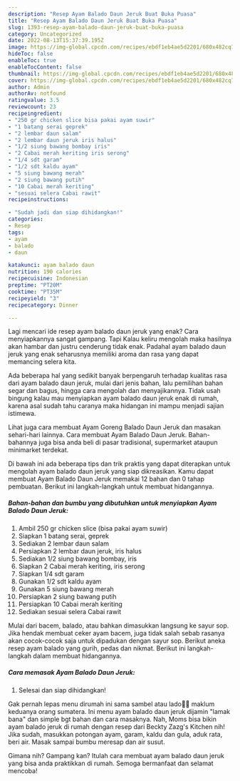 ```yaml
---
description: "Resep Ayam Balado Daun Jeruk Buat Buka Puasa"
title: "Resep Ayam Balado Daun Jeruk Buat Buka Puasa"
slug: 1393-resep-ayam-balado-daun-jeruk-buat-buka-puasa
category: Uncategorized
date: 2022-08-13T15:37:39.195Z
image: https://img-global.cpcdn.com/recipes/ebdf1eb4ae5d2201/680x482cq70/ayam-balado-daun-jeruk-foto-resep-utama.jpg
hideToc: false
enableToc: true
enableTocContent: false
thumbnail: https://img-global.cpcdn.com/recipes/ebdf1eb4ae5d2201/680x482cq70/ayam-balado-daun-jeruk-foto-resep-utama.jpg
cover: https://img-global.cpcdn.com/recipes/ebdf1eb4ae5d2201/680x482cq70/ayam-balado-daun-jeruk-foto-resep-utama.jpg
author: Admin
authorAv: notfound
ratingvalue: 3.5
reviewcount: 23
recipeingredient:
- "250 gr chicken slice bisa pakai ayam suwir"
- "1 batang serai geprek"
- "2 lembar daun salam"
- "2 lembar daun jeruk iris halus"
- "1/2 siung bawang bombay iris"
- "2 Cabai merah keriting iris serong"
- "1/4 sdt garam"
- "1/2 sdt kaldu ayam"
- "5 siung bawang merah"
- "2 siung bawang putih"
- "10 Cabai merah keriting"
- "sesuai selera Cabai rawit"
recipeinstructions:

- "Sudah jadi dan siap dihidangkan!"
categories:
- Resep
tags:
- ayam
- balado
- daun

katakunci: ayam balado daun 
nutrition: 190 calories
recipecuisine: Indonesian
preptime: "PT20M"
cooktime: "PT35M"
recipeyield: "3"
recipecategory: Dinner

---
```



Lagi mencari ide resep ayam balado daun jeruk yang enak? Cara menyiapkannya sangat gampang. Tapi Kalau keliru mengolah maka hasilnya akan hambar dan justru cenderung tidak enak. Padahal ayam balado daun jeruk yang enak seharusnya memiliki aroma dan rasa yang dapat memancing selera kita.


Ada beberapa hal yang sedikit banyak berpengaruh terhadap kualitas rasa dari ayam balado daun jeruk, mulai dari jenis bahan, lalu pemilihan bahan segar dan bagus, hingga cara mengolah dan menyajikannya. Tidak usah bingung kalau mau menyiapkan ayam balado daun jeruk enak di rumah, karena asal sudah tahu caranya maka hidangan ini mampu menjadi sajian istimewa.

Lihat juga cara membuat Ayam Goreng Balado Daun Jeruk dan masakan sehari-hari lainnya. Cara membuat Ayam Balado Daun Jeruk. Bahan-bahannya juga bisa anda beli di pasar tradisional, supermarket ataupun minimarket terdekat.


Di bawah ini ada beberapa tips dan trik praktis yang dapat diterapkan untuk mengolah ayam balado daun jeruk yang siap dikreasikan. Kamu dapat membuat Ayam Balado Daun Jeruk memakai 12 bahan dan 0 tahap pembuatan. Berikut ini langkah-langkah untuk membuat hidangannya.

<!--inarticleads1-->

##### Bahan-bahan dan bumbu yang dibutuhkan untuk menyiapkan Ayam Balado Daun Jeruk:

1. Ambil 250 gr chicken slice (bisa pakai ayam suwir)
1. Siapkan 1 batang serai, geprek
1. Sediakan 2 lembar daun salam
1. Persiapkan 2 lembar daun jeruk, iris halus
1. Sediakan 1/2 siung bawang bombay, iris
1. Siapkan 2 Cabai merah keriting, iris serong
1. Siapkan 1/4 sdt garam
1. Gunakan 1/2 sdt kaldu ayam
1. Gunakan 5 siung bawang merah
1. Persiapkan 2 siung bawang putih
1. Persiapkan 10 Cabai merah keriting
1. Sediakan sesuai selera Cabai rawit


Mulai dari bacem, balado, atau bahkan dimasukkan langsung ke sayur sop. Jika hendak membuat ceker ayam bacem, juga tidak salah sebab rasanya akan cocok-cocok saja untuk dipadukan dengan sayur sop. Berikut aneka resep ayam balado yang gurih, pedas dan nikmat. Berikut ini langkah-langkah dalam membuat hidangannya. 

<!--inarticleads2-->

##### Cara memasak Ayam Balado Daun Jeruk:


1. Selesai dan siap dihidangkan!

Gak pernah lepas menu dirumah ini sama sambel atau lado🤣🤣 maklum keduanya orang sumatera. Ini menu ayam balado daun jeruk dijamin &#34;lamak bana&#34; dan simple bgt bahan dan cara masaknya. Nah, Moms bisa bikin ayam balado jeruk di rumah dengan resep dari Beckty Zazg&#39;s Kitchen nih! Jika sudah, masukkan potongan ayam, garam, kaldu dan gula, aduk rata, beri air. Masak sampai bumbu meresap dan air susut. 

Gimana nih? Gampang kan? Itulah cara membuat ayam balado daun jeruk yang bisa anda praktikkan di rumah. Semoga bermanfaat dan selamat mencoba!
